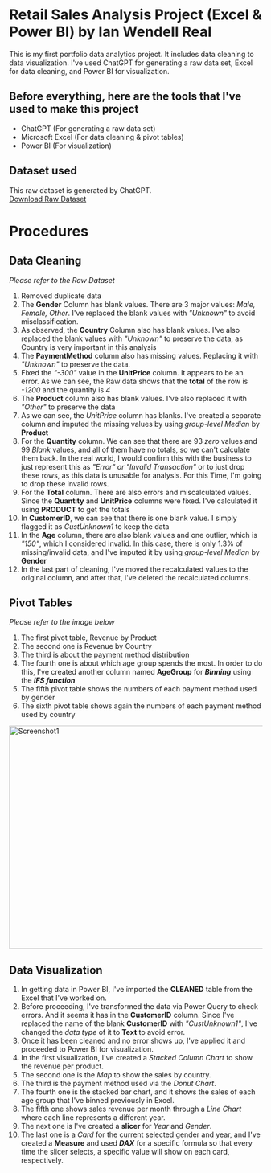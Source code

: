 # Retail Sales Analysis Project (Excel & Power BI) by Ian Wendell Real
This is my first portfolio data analytics project. It includes data cleaning to data visualization. I've used ChatGPT for generating a raw data set, Excel for data cleaning, and Power BI for visualization.
## Before everything, here are the tools that I've used to make this project
- ChatGPT (For generating a raw data set)
- Microsoft Excel (For data cleaning & pivot tables)
- Power BI (For visualization)
## Dataset used
This raw dataset is generated by ChatGPT.  
<a href="">Download Raw Dataset</a>
# Procedures
## Data Cleaning
*Please refer to the Raw Dataset*
1. Removed duplicate data
2. The **Gender** Column has blank values. There are 3 major values: *Male, Female, Other*. I've replaced the blank values with *"Unknown"* to avoid misclassification.
3. As observed, the **Country** Column also has blank values. I've also replaced the blank values with *"Unknown"* to preserve the data, as Country is very important in this analysis
4. The **PaymentMethod** column also has missing values. Replacing it with *"Unknown"* to preserve the data.
5. Fixed the *"-300"* value in the **UnitPrice** column. It appears to be an error. As we can see, the Raw data shows that the **total** of the row is *-1200* and the quantity is *4*
6. The **Product** column also has blank values. I've also replaced it with *"Other"* to preserve the data
7. As we can see, the *UnitPrice* column has blanks. I've created a separate column and imputed the missing values by using *group-level Median* by **Product**
8. For the **Quantity** column. We can see that there are 93 *zero* values and 99 *Blank* values, and all of them have no totals, so we can't calculate them back. In the real world, I would confirm this with the business to just represent this as *"Error" or "Invalid Transaction"* or to just drop these rows, as this data is unusable for analysis. For this Time, I'm going to drop these invalid rows.
9. For the **Total** column. There are also errors and miscalculated values. Since the **Quantity** and **UnitPrice** columns were fixed. I've calculated it using **PRODUCT** to get the totals
10. In **CustomerID**, we can see that there is one blank value. I simply flagged it as *CustUnknown1* to keep the data
11. In the **Age** column, there are also blank values and one outlier, which is *"150"*, which I considered invalid. In this case, there is only 1.3% of missing/invalid data, and I've imputed it by using *group-level Median* by **Gender**
12. In the last part of cleaning, I've moved the recalculated values to the original column, and after that, I've deleted the recalculated columns.

## Pivot Tables
*Please refer to the image below*
1. The first pivot table, Revenue by Product
2. The second one is Revenue by Country
3. The third is about the payment method distribution
4. The fourth one is about which age group spends the most. In order to do this, I've created another column named **AgeGroup** for ***Binning*** using the ***IFS function***
5. The fifth pivot table shows the numbers of each payment method used by gender
6. The sixth pivot table shows again the numbers of each payment method used by country
<img width="1022" height="444" alt="Screenshot1" src="https://github.com/user-attachments/assets/29c1791d-50d5-4d62-a10d-1ef98ca89386" />

## Data Visualization
1. In getting data in Power BI, I've imported the **CLEANED** table from the Excel that I've worked on.
2. Before proceeding, I've transformed the data via Power Query to check errors. And it seems it has in the **CustomerID** column. Since I've replaced the name of the blank **CustomerID** with *"CustUnknown1"*, I've changed the *data type* of it to **Text** to avoid error.
3. Once it has been cleaned and no error shows up, I've applied it and proceeded to Power BI for visualization.
4. In the first visualization, I've created a *Stacked Column Chart* to show the revenue per product.
5. The second one is the *Map* to show the sales by country.
6. The third is the payment method used via the *Donut Chart*.
7. The fourth one is the stacked bar chart, and it shows the sales of each age group that I've binned previously in Excel.
8. The fifth one shows sales revenue per month through a *Line Chart* where each line represents a different year.
9. The next one is I've created a **slicer** for *Year* and *Gender*.
10. The last one is a *Card* for the current selected gender and year, and I've created a **Measure** and used ***DAX*** for a specific formula so that every time the slicer selects, a specific value will show on each card, respectively.
